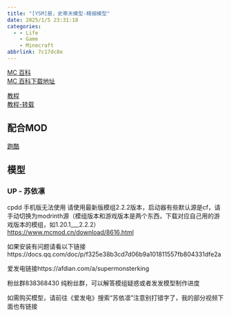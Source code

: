 ```yaml
---
title: "[YSM]是，史蒂夫模型-精细模型"
date: 2025/1/5 23:31:18
categories:
  - - Life
    - Game
    - Minecraft
abbrlink: 7c17dc8e
---
```


[MC 百科](https://www.mcmod.cn/class/8616.html)  
[MC 百科下载地址](https://www.mcmod.cn/download/8616.html)  

[教程](http://page.cfpa.team/ysm/zh/)  
[教程-转载](./Yes%20Steve%20Model%20模组使用说明%20-%20Yes%20Steve%20Model%20文档.md)

## 配合MOD
[跑酷](https://www.mcmod.cn/class/5958.html)  

## 模型
### UP - 苏依凛

cpdd
手机版无法使用
请使用最新版模组2.2.2版本，启动器有些默认源是cf，请手动切换为modrinth源（模组版本和游戏版本是两个东西，下载对应自己用的游戏版本的模组，如1.20.1___2.2.2）
https://www.mcmod.cn/download/8616.html

如果安装有问题请看以下链接https://docs.qq.com/doc/p/f325e38b3cd7d06b9a101811557fb804331dfe2a

爱发电链接https://afdian.com/a/supermonsterking

粉丝群838368430
纯粉丝群，可以解答模组疑惑或者发发模型制作进度

如需购买模型，请前往《爱发电》搜索“苏依凛”注意别打错字了，我的部分视频下面也有链接
